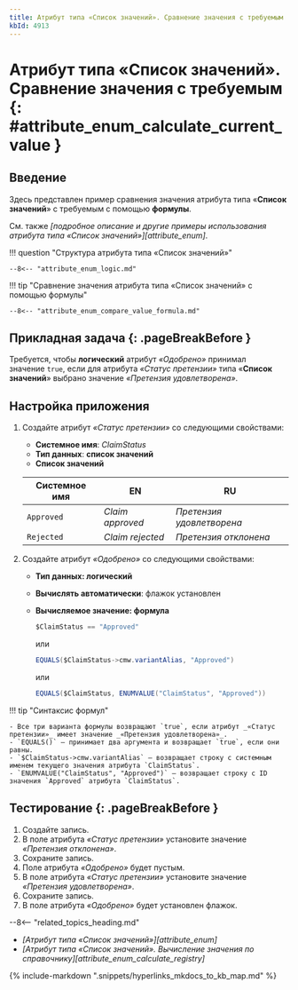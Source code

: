 ```yaml
---
title: Атрибут типа «Список значений». Сравнение значения с требуемым
kbId: 4913
---
```


# Атрибут типа «Список значений». Сравнение значения с требуемым {: #attribute_enum_calculate_current_value }

## Введение

Здесь представлен пример сравнения значения атрибута типа «**Список значений**» с требуемым с помощью **формулы**.

См. также _[подробное описание и другие примеры использования атрибута типа «Список значений»][attribute_enum]_.

!!! question "Структура атрибута типа «Список значений»"

    --8<-- "attribute_enum_logic.md"

!!! tip "Сравнение значения атрибута типа «Список значений» с помощью формулы"

    --8<-- "attribute_enum_compare_value_formula.md"

## Прикладная задача {: .pageBreakBefore }

Требуется, чтобы **логический** атрибут _«Одобрено»_ принимал значение `true`, если для атрибута _«Статус претензии»_ типа «**Список значений**» выбрано значение _«Претензия удовлетворена»_.

## Настройка приложения

1. Создайте атрибут _«Статус претензии»_ со следующими свойствами:

    - **Системное имя**: _ClaimStatus_
    - **Тип данных**: **список значений**
    - **Список значений**

    | Системное  имя | EN               | RU                        |
    | -------------- | ---------------- | ------------------------- |
    | `Approved`     | _Claim approved_ | _Претензия удовлетворена_ |
    | `Rejected`     | _Claim rejected_ | _Претензия отклонена_     |

2. Создайте атрибут _«Одобрено»_ со следующими свойствами:

    - **Тип данных: логический**
    - **Вычислять автоматически**: флажок установлен
    - **Вычисляемое значение: формула**

        ``` cs
        $ClaimStatus == "Approved"
        ```

        или

        ``` cs
        EQUALS($ClaimStatus->cmw.variantAlias, "Approved")
        ```

        или

        ``` cs
        EQUALS($ClaimStatus, ENUMVALUE("ClaimStatus", "Approved"))
        ```

!!! tip "Синтаксис формул"

    - Все три варианта формулы возвращают `true`, если атрибут _«Статус претензии»_ имеет значение _«Претензия удовлетворена»_.
    - `EQUALS()` — принимает два аргумента и возвращает `true`, если они равны.
    - `$ClaimStatus->cmw.variantAlias` — возвращает строку с системным именем текущего значения атрибута `ClaimStatus`.
    - `ENUMVALUE("ClaimStatus", "Approved")` — возвращает строку с ID значения `Approved` атрибута `ClaimStatus`.

## Тестирование {: .pageBreakBefore }

1. Создайте запись.
2. В поле атрибута _«Статус претензии»_ установите значение _«Претензия отклонена»_.
3. Сохраните запись.
4. Поле атрибута _«Одобрено»_ будет пустым.
5. В поле атрибута _«Статус претензии»_ установите значение _«Претензия удовлетворена»_.
6. Сохраните запись.
7. В поле атрибута _«Одобрено»_ будет установлен флажок.

<div class="relatedTopics" markdown="block">

--8<-- "related_topics_heading.md"

- _[Атрибут типа «Список значений»][attribute_enum]_
- _[Атрибут типа «Список значений». Вычисление значения по справочнику][attribute_enum_calculate_registry]_

</div>

{% include-markdown ".snippets/hyperlinks_mkdocs_to_kb_map.md" %}
